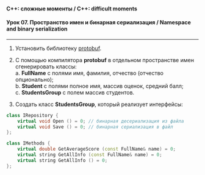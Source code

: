 #### C++: сложные моменты / C++: difficult moments  
#### Урок 07. Пространство имен и бинарная сериализация / Namespace and binary serialization  

***

1. Установить библиотеку [protobuf](https://developers.google.com/protocol-buffers?hl=ru).  

2. С помощью компилятора <b>protobuf</b> в отдельном пространстве имен сгенерировать классы:  
    a. <b>FullName</b> с полями имя, фамилия, отчество (отчество опционально);  
    b. <b>Student</b> с полями полное имя, массив оценок, средний балл;  
    c. <b>StudentsGroup</b> с полем массив студентов.  

3. Создать класс <b>StudentsGroup</b>, который реализует интерфейсы:  

```C++
class IRepository {
    virtual void Open () = 0; // бинарная десериализация из файла
    virtual void Save () = 0; // бинарная сериализация в файл
};

class IMethods {
    virtual double GetAverageScore (const FullName& name) = 0;
    virtual string GetAllInfo (const FullName& name) = 0;
    virtual string GetAllInfo () = 0;
};
```